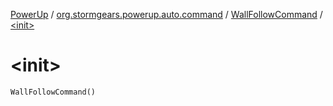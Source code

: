 [PowerUp](../../index.md) / [org.stormgears.powerup.auto.command](../index.md) / [WallFollowCommand](index.md) / [&lt;init&gt;](./-init-.md)

# &lt;init&gt;

`WallFollowCommand()`